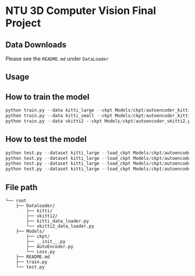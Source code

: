 # NTU 3D Computer Vision Final Project


## Data Downloads
Please see the `README.md` under `DataLoader`


## Usage

## How to train the model

```python
python train.py --data kitti_large --ckpt Models/ckpt/autoencoder_kitti_large.pt
python train.py --data kitti_small --ckpt Models/ckpt/autoencoder_kitti_small.pt
python train.py --data vkitti2 --ckpt Models/ckpt/autoencoder_vkitti2.pt
```

## How to test the model

```python
python test.py --dataset kitti_large --load_ckpt Models/ckpt/autoencoder_vkitti2.pt
python test.py --dataset kitti_large --load_ckpt Models/ckpt/autoencoder_kitti_large.pt
python test.py --dataset kitti_large --load_ckpt Models/ckpt/autoencoder_kitti_small.pt
python test.py --dataset kitti_large --load_ckpt Models/ckpt/autoencoder_kitti_tune.pt
```

## File path

```
└── root
    ├── Dataloader/
        ├── kitti/
        ├── vkitti2/
        ├── kitti_data_loader.py
        └── vkitti2_data_loader.py
    ├── Models/
        ├── ckpt/
        ├── __init__.py
        ├── AutoEncoder.py
        └── Loss.py
    ├── README.md
    ├── train.py
    └── test.py
    
```